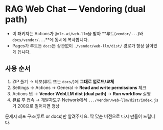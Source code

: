 # RAG Web Chat — Vendoring (dual path)
- 이 패키지는 Actions가 `@mlc-ai/web-llm`을 받아 **루트(`vendor/...`)와 `docs/vendor/...`**에 동시에 복사합니다.
- Pages가 루트든 `docs`든 상관없이 `./vendor/web-llm/dist/` 경로가 항상 살아있게 됩니다.

## 사용 순서
1) ZIP 풀기 → 레포(루트 또는 `docs/`)에 **그대로 업로드/교체**  
2) Settings → Actions → General → **Read and write permissions** 체크  
3) Actions 탭 → **Vendor WebLLM dist (dual path)** → **Run workflow** 실행  
4) 완료 후 접속 → 개발자도구 Network에서 `.../vendor/web-llm/dist/index.js`가 200으로 떨어지면 정상

문제시 레포 구조(루트 or docs)만 알려주세요. 딱 맞춘 버전으로 다시 만들어 드립니다.
